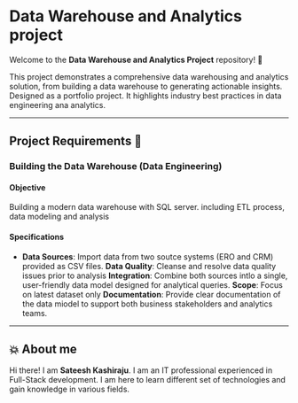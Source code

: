 # Data Warehouse and Analytics project

Welcome to the **Data Warehouse and Analytics Project** repository! 🚀

This project demonstrates a comprehensive data warehousing and analytics solution, from building a data warehouse to generating actionable insights. Designed as a portfolio project. It highlights industry best practices in data engineering ana analytics.

---

## Project Requirements 🚀

### Building the Data Warehouse (Data Engineering)

#### Objective
Building a modern data warehouse with SQL server. including ETL process, data modeling and analysis

#### Specifications
- **Data Sources**: Import data from two soutce systems (ERO and CRM) provided as CSV files.
**Data Quality**: Cleanse and resolve data quality issues prior to analysis
**Integration**: Combine both sources intlo a single, user-friendly data model designed for analytical queries.
**Scope**: Focus on latest dataset only
**Documentation**: Provide clear documentation of the data miodel to support both business stakeholders and analytics teams.

---

## 💥 About me 

Hi there! I am **Sateesh Kashiraju**. I am an IT professional experienced in Full-Stack development. I am here to learn different set of technologies and gain knowledge in various fields.


